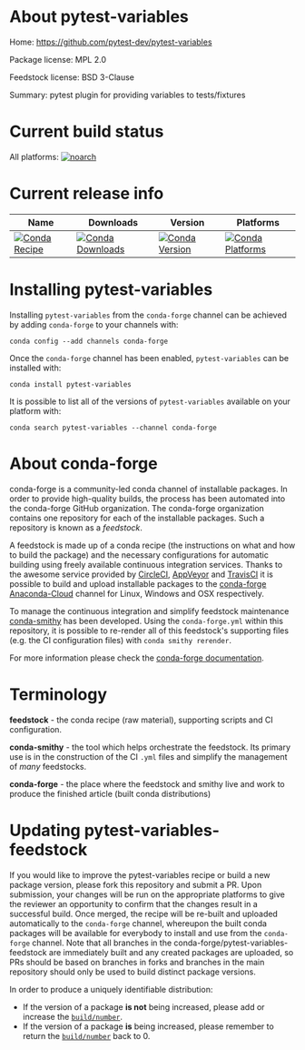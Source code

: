 About pytest-variables
======================

Home: https://github.com/pytest-dev/pytest-variables

Package license: MPL 2.0

Feedstock license: BSD 3-Clause

Summary: pytest plugin for providing variables to tests/fixtures



Current build status
====================

All platforms:
[![noarch](https://img.shields.io/circleci/project/github/conda-forge/pytest-variables-feedstock/master.svg?label=noarch)](https://circleci.com/gh/conda-forge/pytest-variables-feedstock)

Current release info
====================

| Name | Downloads | Version | Platforms |
| --- | --- | --- | --- |
| [![Conda Recipe](https://img.shields.io/badge/recipe-pytest--variables-green.svg)](https://anaconda.org/conda-forge/pytest-variables) | [![Conda Downloads](https://img.shields.io/conda/dn/conda-forge/pytest-variables.svg)](https://anaconda.org/conda-forge/pytest-variables) | [![Conda Version](https://img.shields.io/conda/vn/conda-forge/pytest-variables.svg)](https://anaconda.org/conda-forge/pytest-variables) | [![Conda Platforms](https://img.shields.io/conda/pn/conda-forge/pytest-variables.svg)](https://anaconda.org/conda-forge/pytest-variables) |

Installing pytest-variables
===========================

Installing `pytest-variables` from the `conda-forge` channel can be achieved by adding `conda-forge` to your channels with:

```
conda config --add channels conda-forge
```

Once the `conda-forge` channel has been enabled, `pytest-variables` can be installed with:

```
conda install pytest-variables
```

It is possible to list all of the versions of `pytest-variables` available on your platform with:

```
conda search pytest-variables --channel conda-forge
```


About conda-forge
=================

conda-forge is a community-led conda channel of installable packages.
In order to provide high-quality builds, the process has been automated into the
conda-forge GitHub organization. The conda-forge organization contains one repository
for each of the installable packages. Such a repository is known as a *feedstock*.

A feedstock is made up of a conda recipe (the instructions on what and how to build
the package) and the necessary configurations for automatic building using freely
available continuous integration services. Thanks to the awesome service provided by
[CircleCI](https://circleci.com/), [AppVeyor](http://www.appveyor.com/)
and [TravisCI](https://travis-ci.org/) it is possible to build and upload installable
packages to the [conda-forge](https://anaconda.org/conda-forge)
[Anaconda-Cloud](http://docs.anaconda.org/) channel for Linux, Windows and OSX respectively.

To manage the continuous integration and simplify feedstock maintenance
[conda-smithy](http://github.com/conda-forge/conda-smithy) has been developed.
Using the ``conda-forge.yml`` within this repository, it is possible to re-render all of
this feedstock's supporting files (e.g. the CI configuration files) with ``conda smithy rerender``.

For more information please check the [conda-forge documentation](https://conda-forge.org/docs/).

Terminology
===========

**feedstock** - the conda recipe (raw material), supporting scripts and CI configuration.

**conda-smithy** - the tool which helps orchestrate the feedstock.
                   Its primary use is in the construction of the CI ``.yml`` files
                   and simplify the management of *many* feedstocks.

**conda-forge** - the place where the feedstock and smithy live and work to
                  produce the finished article (built conda distributions)


Updating pytest-variables-feedstock
===================================

If you would like to improve the pytest-variables recipe or build a new
package version, please fork this repository and submit a PR. Upon submission,
your changes will be run on the appropriate platforms to give the reviewer an
opportunity to confirm that the changes result in a successful build. Once
merged, the recipe will be re-built and uploaded automatically to the
`conda-forge` channel, whereupon the built conda packages will be available for
everybody to install and use from the `conda-forge` channel.
Note that all branches in the conda-forge/pytest-variables-feedstock are
immediately built and any created packages are uploaded, so PRs should be based
on branches in forks and branches in the main repository should only be used to
build distinct package versions.

In order to produce a uniquely identifiable distribution:
 * If the version of a package **is not** being increased, please add or increase
   the [``build/number``](http://conda.pydata.org/docs/building/meta-yaml.html#build-number-and-string).
 * If the version of a package **is** being increased, please remember to return
   the [``build/number``](http://conda.pydata.org/docs/building/meta-yaml.html#build-number-and-string)
   back to 0.